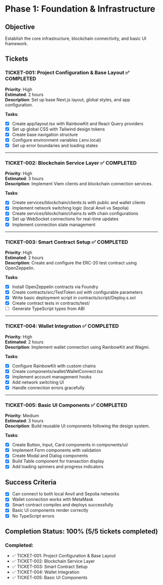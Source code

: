 # Phase 1: Foundation & Infrastructure

## Objective
Establish the core infrastructure, blockchain connectivity, and basic UI framework.

## Tickets

### TICKET-001: Project Configuration & Base Layout ✅ COMPLETED
**Priority**: High  
**Estimated**: 2 hours  
**Description**: Set up base Next.js layout, global styles, and app configuration.

**Tasks**:
- [x] Create app/layout.tsx with RainbowKit and React Query providers
- [x] Set up global CSS with Tailwind design tokens
- [x] Create base navigation structure
- [x] Configure environment variables (.env.local)
- [x] Set up error boundaries and loading states

---

### TICKET-002: Blockchain Service Layer ✅ COMPLETED
**Priority**: High  
**Estimated**: 3 hours  
**Description**: Implement Viem clients and blockchain connection services.

**Tasks**:
- [x] Create services/blockchain/clients.ts with public and wallet clients
- [x] Implement network switching logic (local Anvil vs Sepolia)
- [x] Create services/blockchain/chains.ts with chain configurations
- [x] Set up WebSocket connections for real-time updates
- [x] Implement connection state management

---

### TICKET-003: Smart Contract Setup ✅ COMPLETED
**Priority**: High  
**Estimated**: 2 hours  
**Description**: Create and configure the ERC-20 test contract using OpenZeppelin.

**Tasks**:
- [x] Install OpenZeppelin contracts via Foundry
- [x] Create contracts/src/TestToken.sol with configurable parameters
- [x] Write basic deployment script in contracts/script/Deploy.s.sol
- [x] Create contract tests in contracts/test/
- [ ] Generate TypeScript types from ABI

---

### TICKET-004: Wallet Integration ✅ COMPLETED
**Priority**: High  
**Estimated**: 2 hours  
**Description**: Implement wallet connection using RainbowKit and Wagmi.

**Tasks**:
- [x] Configure RainbowKit with custom chains
- [x] Create components/wallet/WalletConnect.tsx
- [x] Implement account management hooks
- [x] Add network switching UI
- [x] Handle connection errors gracefully

---

### TICKET-005: Basic UI Components ✅ COMPLETED
**Priority**: Medium  
**Estimated**: 3 hours  
**Description**: Build reusable UI components following the design system.

**Tasks**:
- [x] Create Button, Input, Card components in components/ui/
- [x] Implement Form components with validation
- [x] Create Modal and Dialog components
- [x] Build Table component for transaction display
- [x] Add loading spinners and progress indicators

## Success Criteria
- [x] Can connect to both local Anvil and Sepolia networks
- [x] Wallet connection works with MetaMask
- [x] Smart contract compiles and deploys successfully
- [x] Basic UI components render correctly
- [x] No TypeScript errors

## Completion Status: 100% (5/5 tickets completed)

### Completed:
- ✅ TICKET-001: Project Configuration & Base Layout
- ✅ TICKET-002: Blockchain Service Layer
- ✅ TICKET-003: Smart Contract Setup
- ✅ TICKET-004: Wallet Integration
- ✅ TICKET-005: Basic UI Components
